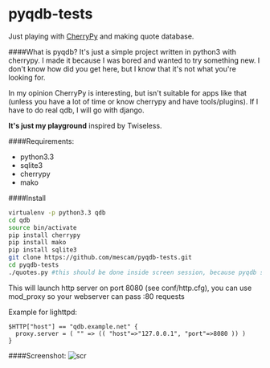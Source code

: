 pyqdb-tests
===========

Just playing with [CherryPy](http://cherrypy.org) and making quote database.

####What is pyqdb?
It's just a simple project written in python3 with cherrypy. I made it because I was bored and wanted to
try something new. I don't know how did you get here, but I know that it's not what you're looking for.

In my opinion CherryPy is interesting, but isn't suitable for apps like that (unless you have a lot of time or know
cherrypy and have tools/plugins). If I have to do real qdb, I will go with django.

**It's just my playground** inspired by Twiseless.

####Requirements:
- python3.3
- sqlite3
- cherrypy
- mako

####Install
````bash
virtualenv -p python3.3 qdb
cd qdb
source bin/activate
pip install cherrypy
pip install mako
pip install sqlite3
git clone https://github.com/mescam/pyqdb-tests.git
cd pyqdb-tests
./quotes.py #this should be done inside screen session, because pyqdb still lacks 'run in background' mode.
````
This will launch http server on port 8080 (see conf/http.cfg), you can use mod_proxy so your webserver can pass :80 requests

Example for lighttpd:
````
$HTTP["host"] == "qdb.example.net" {
  proxy.server = ( "" => (( "host"=>"127.0.0.1", "port"=>8080 )) )
}
````
####Screenshot:
![scr](http://dev.mescam.pl/Screenshots/qdb-github.png "pyqdb")
